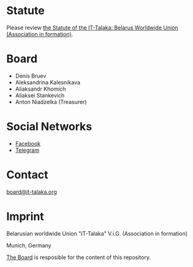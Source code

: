 # Statute

Please review [the Statute of the IT-Talaka: Belarus Worldwide Union (Association in formation)](statute.md).

# Board

- Denis Bruev
- Aleksandrina Kalesnikava
- Aliaksandr Khomich
- Aliaksei Stankevich
- Anton Niadzelka (Treasurer)

# Social Networks

- [Facebook](https://www.facebook.com/it.talaka)
- [Telegram](https://t.me/it_talaka)

# Contact

board@it-talaka.org

# Imprint

Belarusian worldwide Union "IT-Talaka" V.i.G. (Association in formation)

Munich, Germany

[The Board](#board) is resposible for the content of this repository.
